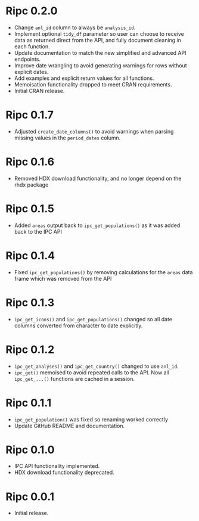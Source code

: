# Ripc 0.2.0

* Change `anl_id` column to always be `analysis_id`.
* Implement optional `tidy_df` parameter so user can choose to receive data as
returned direct from the API, and fully document cleaning in each function.
* Update documentation to match the new simplified and advanced API endpoints.
* Improve date wrangling to avoid generating warnings for rows without explicit
dates.
* Add examples and explicit return values for all functions.
* Memoisation functionality dropped to meet CRAN requirements.
* Initial CRAN release.

# Ripc 0.1.7

* Adjusted `create_date_columns()` to avoid warnings when parsing missing
values in the `period_dates` column.

# Ripc 0.1.6

* Removed HDX download functionality, and no longer depend on the rhdx package

# Ripc 0.1.5

* Added `areas` output back to `ipc_get_populations()` as it was added back
to the IPC API

# Ripc 0.1.4

* Fixed `ipc_get_populations()` by removing calculations for the `areas` data
frame which was removed from the API

# Ripc 0.1.3

* `ipc_get_icons()` and `ipc_get_populations()` changed so all date columns
converted from character to date explicitly.

# Ripc 0.1.2

* `ipc_get_analyses()` and `ipc_get_country()` changed to use `anl_id`.
* `ipc_get()` memoised to avoid repeated calls to the API. Now all 
`ipc_get_...()` functions are cached in a session.

# Ripc 0.1.1

* `ipc_get_population()` was fixed so renaming worked correctly
* Update GitHub README and documentation.

# Ripc 0.1.0

* IPC API functionality implemented.
* HDX download functionality deprecated.

# Ripc 0.0.1

* Initial release.
